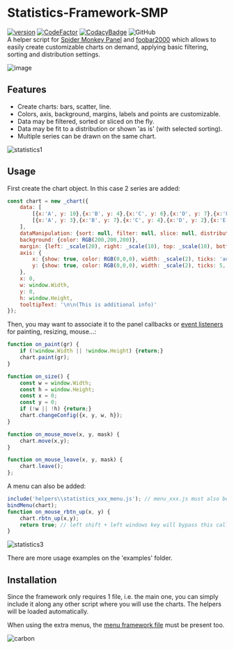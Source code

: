 # Statistics-Framework-SMP
[![version][version_badge]][changelog]
[![CodeFactor][codefactor_badge]](https://www.codefactor.io/repository/github/regorxxx/Statistics-Framework-SMP/overview/main)
[![CodacyBadge][codacy_badge]](https://www.codacy.com/gh/regorxxx/Statistics-Framework-SMP/dashboard?utm_source=github.com&amp;utm_medium=referral&amp;utm_content=regorxxx/Statistics-Framework-SMP&amp;utm_campaign=Badge_Grade)
![GitHub](https://img.shields.io/github/license/regorxxx/Statistics-Framework-SMP)  
A helper script for [Spider Monkey Panel](https://theqwertiest.github.io/foo_spider_monkey_panel) and [foobar2000](https://www.foobar2000.org) which allows to easily create customizable charts on demand, applying basic filtering, sorting and distribution settings.

![image](https://user-images.githubusercontent.com/83307074/174877709-ec45cb0c-9114-417b-b308-8f954fe970f6.png)

## Features
- Create charts: bars, scatter, line.  
- Colors, axis, background, margins, labels and points are customizable.
- Data may be filtered, sorted or sliced on the fly.
- Data may be fit to a distribution or shown 'as is' (with selected sorting).
- Multiple series can be drawn on the same chart.

![statistics1](https://user-images.githubusercontent.com/83307074/174884116-4dd83189-392b-45c4-be24-c819bbd5a204.gif)

## Usage
First create the chart object. In this case 2 series are added:
```javascript
const chart = new _chart({
	data: [
		[{x:'A', y: 10},{x:'B', y: 4},{x:'C', y: 6},{x:'D', y: 7},{x:'E', y: 3}], 
		[{x:'A', y: 3},{x:'B', y: 7},{x:'C', y: 4},{x:'D', y: 2},{x:'E', y: 5}]
	],
	dataManipulation: {sort: null, filter: null, slice: null, distribution: null},
	background: {color: RGB(200,200,200)},
	margin: {left: _scale(20), right: _scale(10), top: _scale(10), bottom: _scale(15)},
	axis: {
		x: {show: true, color: RGB(0,0,0), width: _scale(2), ticks: 'auto', labels: true, key: 'Cities'}, 
		y: {show: true, color: RGB(0,0,0), width: _scale(2), ticks: 5, labels: true, key: 'Population'}
	},
	x: 0,
	w: window.Width,
	y: 0,
	h: window.Height,
	tooltipText: '\n\n(This is additional info)'
});
```

Then, you may want to associate it to the panel callbacks or [event listeners](https://github.com/regorxxx/Callbacks-Framework-SMP) for painting, resizing, mouse...:
```javascript
function on_paint(gr) {
	if (!window.Width || !window.Height) {return;}
	chart.paint(gr);
}

function on_size() {
	const w = window.Width;
	const h = window.Height;
	const x = 0;
	const y = 0;
	if (!w || !h) {return;}
	chart.changeConfig({x, y, w, h});
}

function on_mouse_move(x, y, mask) {
	chart.move(x,y);
}

function on_mouse_leave(x, y, mask) {
	chart.leave();
};
```

A menu can also be added:
```javascript
include('helpers\\statistics_xxx_menu.js'); // menu_xxx.js must also be present!
bindMenu(chart);
function on_mouse_rbtn_up(x, y) {
	chart.rbtn_up(x,y);
	return true; // left shift + left windows key will bypass this callback and will open default context menu.
}
```
![statistics3](https://user-images.githubusercontent.com/83307074/174886889-e5cb7a2c-6afa-4a2e-bffa-a416b71bf1d2.gif)

There are more usage examples on the 'examples' folder.

## Installation
Since the framework only requires 1 file, i.e. the main one, you can simply include it along any other script where you will use the charts. The helpers will be loaded automatically.

When using the extra menus, the [menu framework file](https://github.com/regorxxx/Menu-Framework-SMP) must be present too.

![carbon](https://user-images.githubusercontent.com/83307074/174885023-4eb84284-1047-4773-bc01-2b10beea04bd.png)

[changelog]: CHANGELOG.md
[version_badge]: https://img.shields.io/github/release/regorxxx/Statistics-Framework-SMP.svg
[codacy_badge]: https://api.codacy.com/project/badge/Grade/3e59f8dccd204721a7801197d6c336ed
[codefactor_badge]: https://www.codefactor.io/repository/github/regorxxx/Statistics-Framework-SMP/badge/main
